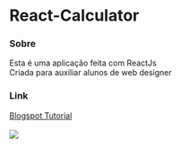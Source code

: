 # React-Calculator

### Sobre
Esta é uma aplicação feita com ReactJs<br>
Criada para auxiliar alunos de web designer<br>

### Link
<a href="http://novos-cientistas.blogspot.com/2018/07/reactjs.html">Blogspot Tutorial</a>
<br><br>
<img src="https://s22.postimg.cc/av3mvv8s1/Captura_de_tela_de_2018-07-11_19-31-32.png" />
